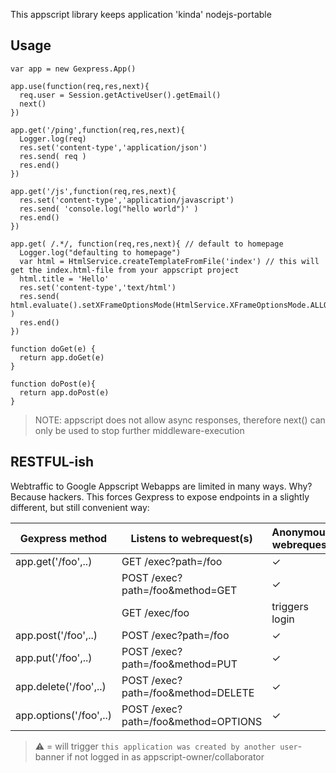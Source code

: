 This appscript library keeps application 'kinda' nodejs-portable

## Usage

```
var app = new Gexpress.App()

app.use(function(req,res,next){
  req.user = Session.getActiveUser().getEmail()
  next()
})

app.get('/ping',function(req,res,next){
  Logger.log(req)
  res.set('content-type','application/json')
  res.send( req )
  res.end()
})

app.get('/js',function(req,res,next){
  res.set('content-type','application/javascript')
  res.send( 'console.log("hello world")' )
  res.end()
})

app.get( /.*/, function(req,res,next){ // default to homepage
  Logger.log("defaulting to homepage")
  var html = HtmlService.createTemplateFromFile('index') // this will get the index.html-file from your appscript project
  html.title = 'Hello'
  res.set('content-type','text/html')
  res.send( html.evaluate().setXFrameOptionsMode(HtmlService.XFrameOptionsMode.ALLOWALL).getContent() )
  res.end()
})

function doGet(e) {
  return app.doGet(e)
}

function doPost(e){
  return app.doPost(e)
}

```

> NOTE: appscript does not allow async responses, therefore next() can only be used to stop further middleware-execution

## RESTFUL-ish

Webtraffic to Google Appscript Webapps are limited in many ways. 
Why? Because hackers.
This forces Gexpress to expose endpoints in a slightly different, but still convenient way:

| Gexpress method | Listens to webrequest(s) | Anonymous webrequest | application/json | application/javascript | text/xml | text/plain | text/html 
|-|-|-|-|-|-|-|-|
| app.get('/foo',..)     | GET  /exec?path=/foo                | ✓              | ✓ | ✓ | ✓ | ✓ | ⚠ |
|                        | POST /exec?path=/foo&method=GET     | ✓              | ✓ | ✓ | ✓ | ✓ | ⚠ |
|                        | GET  /exec/foo                      | triggers login | ✓ | ✓ | ✓ | ✓ | ⚠ |
| app.post('/foo',..)    | POST /exec?path=/foo                | ✓              | ✓ | ✓ | ✓ | ✓ | ⚠ |
| app.put('/foo',..)     | POST /exec?path=/foo&method=PUT     | ✓              | ✓ | ✓ | ✓ | ✓ | ⚠ |
| app.delete('/foo',..)  | POST /exec?path=/foo&method=DELETE  | ✓              | ✓ | ✓ | ✓ | ✓ | ⚠ |
| app.options('/foo',..) | POST /exec?path=/foo&method=OPTIONS | ✓              | ✓ | ✓ | ✓ | ✓ | ⚠ |

> ⚠ = will trigger `this application was created by another user`-banner if not logged in as appscript-owner/collaborator
